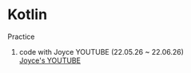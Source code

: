 # Kotlin
Practice   
1. code with Joyce YOUTUBE (22.05.26 ~ 22.06.26)    
[Joyce's YOUTUBE](https://www.youtube.com/user/soja0524 "youtube link")
